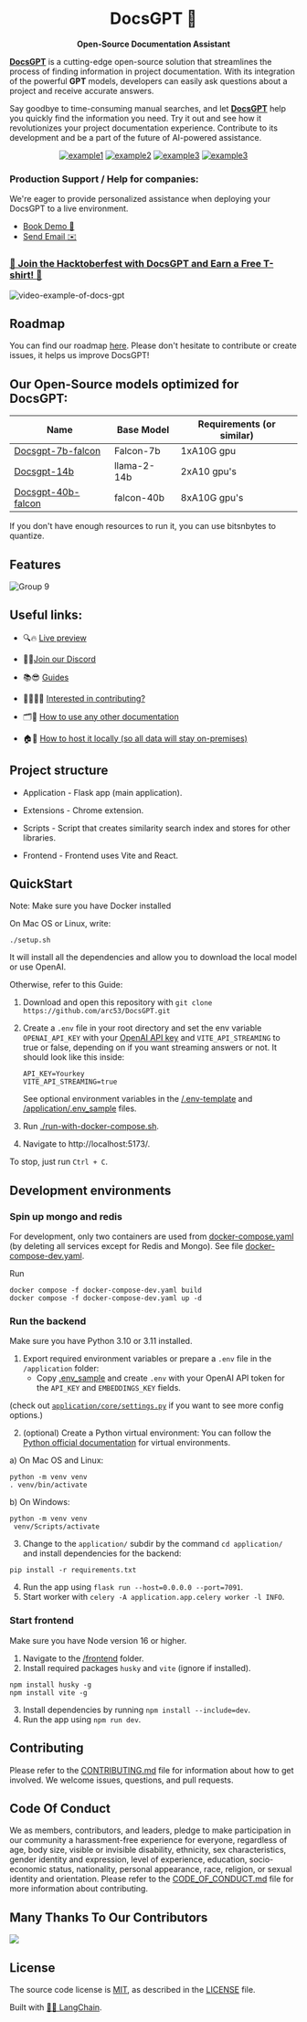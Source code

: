 <h1 align="center">
  DocsGPT  🦖
</h1>

<p align="center">
  <strong>Open-Source Documentation Assistant</strong>
</p>

<p align="left">
  <strong><a href="https://docsgpt.arc53.com/">DocsGPT</a></strong> is a cutting-edge open-source solution that streamlines the process of finding information in project documentation. With its integration of the powerful <strong>GPT</strong> models, developers can easily ask questions about a project and receive accurate answers.
  
Say goodbye to time-consuming manual searches, and let <strong><a href="https://docsgpt.arc53.com/">DocsGPT</a></strong> help you quickly find the information you need. Try it out and see how it revolutionizes your project documentation experience. Contribute to its development and be a part of the future of AI-powered assistance.
</p>

<div align="center">
  
  <a href="https://github.com/arc53/DocsGPT">![example1](https://img.shields.io/github/stars/arc53/docsgpt?style=social)</a>
  <a href="https://github.com/arc53/DocsGPT">![example2](https://img.shields.io/github/forks/arc53/docsgpt?style=social)</a>
  <a href="https://github.com/arc53/DocsGPT/blob/main/LICENSE">![example3](https://img.shields.io/github/license/arc53/docsgpt)</a>
  <a href="https://discord.gg/n5BX8dh8rU">![example3](https://img.shields.io/discord/1070046503302877216)</a>
 
</div>

### Production Support / Help for companies: 

We're eager to provide personalized assistance when deploying your DocsGPT to a live environment.
- [Book Demo 👋](https://cal.com/arc53/docsgpt-demo-b2b)
- [Send Email ✉️](mailto:contact@arc53.com?subject=DocsGPT%20support%2Fsolutions)
  
### [🎉 Join the Hacktoberfest with DocsGPT and Earn a Free T-shirt! 🎉](https://github.com/arc53/DocsGPT/blob/main/HACKTOBERFEST.md)

![video-example-of-docs-gpt](https://d3dg1063dc54p9.cloudfront.net/videos/demov3.gif)


## Roadmap

You can find our roadmap [here](https://github.com/orgs/arc53/projects/2). Please don't hesitate to contribute or create issues, it helps us improve DocsGPT!

## Our Open-Source models optimized for DocsGPT:

| Name              | Base Model | Requirements (or similar)                        |
|-------------------|------------|----------------------------------------------------------|
| [Docsgpt-7b-falcon](https://huggingface.co/Arc53/docsgpt-7b-falcon)  | Falcon-7b  |  1xA10G gpu   |
| [Docsgpt-14b](https://huggingface.co/Arc53/docsgpt-14b)              | llama-2-14b    | 2xA10 gpu's   |
| [Docsgpt-40b-falcon](https://huggingface.co/Arc53/docsgpt-40b-falcon)       | falcon-40b     | 8xA10G gpu's  |


If you don't have enough resources to run it, you can use bitsnbytes to quantize.


## Features

![Group 9](https://user-images.githubusercontent.com/17906039/220427472-2644cff4-7666-46a5-819f-fc4a521f63c7.png)


## Useful links:

 - 🔍🔥 [Live preview](https://docsgpt.arc53.com/)
 
 - 💬🎉[Join our Discord](https://discord.gg/n5BX8dh8rU)
 
 - 📚😎 [Guides](https://docs.docsgpt.co.uk/)

 - 👩‍💻👨‍💻 [Interested in contributing?](https://github.com/arc53/DocsGPT/blob/main/CONTRIBUTING.md)

 - 🗂️🚀 [How to use any other documentation](https://docs.docsgpt.co.uk/Guides/How-to-train-on-other-documentation)

 - 🏠🔐  [How to host it locally (so all data will stay on-premises)](https://docs.docsgpt.co.uk/Guides/How-to-use-different-LLM)




## Project structure
- Application - Flask app (main application).

- Extensions - Chrome extension.

- Scripts - Script that creates similarity search index and stores for other libraries. 

- Frontend - Frontend uses Vite and React.

## QuickStart

Note: Make sure you have Docker installed

On Mac OS or Linux, write:

`./setup.sh`

It will install all the dependencies and allow you to download the local model or use OpenAI.

Otherwise, refer to this Guide:

1. Download and open this repository with `git clone https://github.com/arc53/DocsGPT.git`
2. Create a `.env` file in your root directory and set the env variable `OPENAI_API_KEY` with your [OpenAI API key](https://platform.openai.com/account/api-keys) and  `VITE_API_STREAMING` to true or false, depending on if you want streaming answers or not.
   It should look like this inside:
   
   ```
   API_KEY=Yourkey
   VITE_API_STREAMING=true
   ```
   See optional environment variables in the [/.env-template](https://github.com/arc53/DocsGPT/blob/main/.env-template) and [/application/.env_sample](https://github.com/arc53/DocsGPT/blob/main/application/.env_sample) files.
3. Run [./run-with-docker-compose.sh](https://github.com/arc53/DocsGPT/blob/main/run-with-docker-compose.sh).
4. Navigate to http://localhost:5173/.

To stop, just run `Ctrl + C`.

## Development environments

### Spin up mongo and redis
For development, only two containers are used from [docker-compose.yaml](https://github.com/arc53/DocsGPT/blob/main/docker-compose.yaml) (by deleting all services except for Redis and Mongo). 
See file [docker-compose-dev.yaml](./docker-compose-dev.yaml).

Run
```
docker compose -f docker-compose-dev.yaml build
docker compose -f docker-compose-dev.yaml up -d
```

### Run the backend

Make sure you have Python 3.10 or 3.11 installed.

1. Export required environment variables or prepare a `.env` file in the `/application` folder:
   - Copy [.env_sample](https://github.com/arc53/DocsGPT/blob/main/application/.env_sample) and create `.env` with your OpenAI API token for the `API_KEY` and `EMBEDDINGS_KEY` fields.

(check out [`application/core/settings.py`](application/core/settings.py) if you want to see more config options.)

2. (optional) Create a Python virtual environment:
You can follow the [Python official documentation](https://docs.python.org/3/tutorial/venv.html) for virtual environments.

a) On Mac OS and Linux:
```commandline
python -m venv venv
. venv/bin/activate
```
b) On Windows:
```commandline
python -m venv venv
 venv/Scripts/activate
```

3. Change to the `application/` subdir by the command `cd application/` and install dependencies for the backend:
```commandline
pip install -r requirements.txt
```
4. Run the app using `flask run --host=0.0.0.0 --port=7091`.
5. Start worker with `celery -A application.app.celery worker -l INFO`.

### Start frontend 

Make sure you have Node version 16 or higher.

1. Navigate to the [/frontend](https://github.com/arc53/DocsGPT/tree/main/frontend) folder.
2. Install required packages `husky` and `vite` (ignore if installed).
```commandline
npm install husky -g
npm install vite -g
```
3. Install dependencies by running `npm install --include=dev`.
4. Run the app using `npm run dev`.


## Contributing
Please refer to the [CONTRIBUTING.md](CONTRIBUTING.md) file for information about how to get involved. We welcome issues, questions, and pull requests. 

## Code Of Conduct
We as members, contributors, and leaders, pledge to make participation in our community a harassment-free experience for everyone, regardless of age, body size, visible or invisible disability, ethnicity, sex characteristics, gender identity and expression, level of experience, education, socio-economic status, nationality, personal appearance, race, religion, or sexual identity and orientation. Please refer to the [CODE_OF_CONDUCT.md](CODE_OF_CONDUCT.md) file for more information about contributing.

## Many Thanks To Our Contributors

<a href="[https://github.com/arc53/DocsGPT/graphs/contributors](https://docsgpt.arc53.com/)">
  <img src="https://contrib.rocks/image?repo=arc53/DocsGPT" />
</a>

## License
The source code license is [MIT](https://opensource.org/license/mit/), as described in the [LICENSE](LICENSE) file.

Built with [🦜️🔗 LangChain](https://github.com/hwchase17/langchain).
